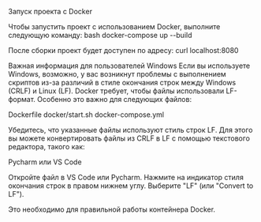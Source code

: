 Запуск проекта с Docker

Чтобы запустить проект с использованием Docker, выполните следующую команду:
bash
docker-compose up --build

После сборки проект будет доступен по адресу:
curl localhost:8080

Важная информация для пользователей Windows
Если вы используете Windows, возможно, у вас возникнут проблемы с выполнением скриптов из-за различий в стиле окончания строк между Windows (CRLF) и Linux (LF). Docker требует, чтобы файлы использовали LF-формат. Особенно это важно для следующих файлов:

Dockerfile
docker/start.sh
docker-compose.yml

Убедитесь, что указанные файлы используют стиль строк LF. Для этого вы можете конвертировать файлы из CRLF в LF с помощью текстового редактора, такого как:

Pycharm или VS Code

Откройте файл в VS Code или Pycharm.
Нажмите на индикатор стиля окончания строк в правом нижнем углу.
Выберите "LF" (или "Convert to LF").

Это необходимо для правильной работы контейнера Docker.
